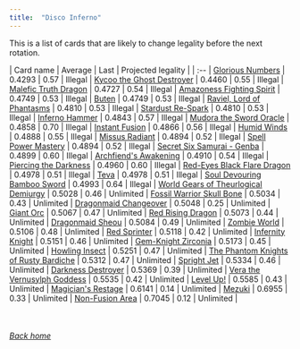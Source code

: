 ```yaml
---
title:  "Disco Inferno"
---
```


This is a list of cards that are likely to change legality before the next rotation.

| Card name | Average | Last | Projected legality |
| :-- |
[Glorious Numbers](https://db.ygoprodeck.com/card/?search=Glorious%20Numbers) | 0.4293 | 0.57 | Illegal |
[Kycoo the Ghost Destroyer](https://db.ygoprodeck.com/card/?search=Kycoo%20the%20Ghost%20Destroyer) | 0.4460 | 0.55 | Illegal |
[Malefic Truth Dragon](https://db.ygoprodeck.com/card/?search=Malefic%20Truth%20Dragon) | 0.4727 | 0.54 | Illegal |
[Amazoness Fighting Spirit](https://db.ygoprodeck.com/card/?search=Amazoness%20Fighting%20Spirit) | 0.4749 | 0.53 | Illegal |
[Buten](https://db.ygoprodeck.com/card/?search=Buten) | 0.4749 | 0.53 | Illegal |
[Raviel, Lord of Phantasms](https://db.ygoprodeck.com/card/?search=Raviel,%20Lord%20of%20Phantasms) | 0.4810 | 0.53 | Illegal |
[Stardust Re-Spark](https://db.ygoprodeck.com/card/?search=Stardust%20Re-Spark) | 0.4810 | 0.53 | Illegal |
[Inferno Hammer](https://db.ygoprodeck.com/card/?search=Inferno%20Hammer) | 0.4843 | 0.57 | Illegal |
[Mudora the Sword Oracle](https://db.ygoprodeck.com/card/?search=Mudora%20the%20Sword%20Oracle) | 0.4858 | 0.70 | Illegal |
[Instant Fusion](https://db.ygoprodeck.com/card/?search=Instant%20Fusion) | 0.4866 | 0.56 | Illegal |
[Humid Winds](https://db.ygoprodeck.com/card/?search=Humid%20Winds) | 0.4888 | 0.55 | Illegal |
[Missus Radiant](https://db.ygoprodeck.com/card/?search=Missus%20Radiant) | 0.4894 | 0.52 | Illegal |
[Spell Power Mastery](https://db.ygoprodeck.com/card/?search=Spell%20Power%20Mastery) | 0.4894 | 0.52 | Illegal |
[Secret Six Samurai - Genba](https://db.ygoprodeck.com/card/?search=Secret%20Six%20Samurai%20-%20Genba) | 0.4899 | 0.60 | Illegal |
[Archfiend's Awakening](https://db.ygoprodeck.com/card/?search=Archfiend's%20Awakening) | 0.4910 | 0.54 | Illegal |
[Piercing the Darkness](https://db.ygoprodeck.com/card/?search=Piercing%20the%20Darkness) | 0.4960 | 0.60 | Illegal |
[Red-Eyes Black Flare Dragon](https://db.ygoprodeck.com/card/?search=Red-Eyes%20Black%20Flare%20Dragon) | 0.4978 | 0.51 | Illegal |
[Teva](https://db.ygoprodeck.com/card/?search=Teva) | 0.4978 | 0.51 | Illegal |
[Soul Devouring Bamboo Sword](https://db.ygoprodeck.com/card/?search=Soul%20Devouring%20Bamboo%20Sword) | 0.4993 | 0.64 | Illegal |
[World Gears of Theurlogical Demiurgy](https://db.ygoprodeck.com/card/?search=World%20Gears%20of%20Theurlogical%20Demiurgy) | 0.5028 | 0.46 | Unlimited |
[Fossil Warrior Skull Bone](https://db.ygoprodeck.com/card/?search=Fossil%20Warrior%20Skull%20Bone) | 0.5034 | 0.43 | Unlimited |
[Dragonmaid Changeover](https://db.ygoprodeck.com/card/?search=Dragonmaid%20Changeover) | 0.5048 | 0.25 | Unlimited |
[Giant Orc](https://db.ygoprodeck.com/card/?search=Giant%20Orc) | 0.5067 | 0.47 | Unlimited |
[Red Rising Dragon](https://db.ygoprodeck.com/card/?search=Red%20Rising%20Dragon) | 0.5073 | 0.44 | Unlimited |
[Dragonmaid Sheou](https://db.ygoprodeck.com/card/?search=Dragonmaid%20Sheou) | 0.5084 | 0.49 | Unlimited |
[Zombie World](https://db.ygoprodeck.com/card/?search=Zombie%20World) | 0.5106 | 0.48 | Unlimited |
[Red Sprinter](https://db.ygoprodeck.com/card/?search=Red%20Sprinter) | 0.5118 | 0.42 | Unlimited |
[Infernity Knight](https://db.ygoprodeck.com/card/?search=Infernity%20Knight) | 0.5151 | 0.46 | Unlimited |
[Gem-Knight Zirconia](https://db.ygoprodeck.com/card/?search=Gem-Knight%20Zirconia) | 0.5173 | 0.45 | Unlimited |
[Howling Insect](https://db.ygoprodeck.com/card/?search=Howling%20Insect) | 0.5251 | 0.47 | Unlimited |
[The Phantom Knights of Rusty Bardiche](https://db.ygoprodeck.com/card/?search=The%20Phantom%20Knights%20of%20Rusty%20Bardiche) | 0.5312 | 0.47 | Unlimited |
[Spright Jet](https://db.ygoprodeck.com/card/?search=Spright%20Jet) | 0.5334 | 0.46 | Unlimited |
[Darkness Destroyer](https://db.ygoprodeck.com/card/?search=Darkness%20Destroyer) | 0.5369 | 0.39 | Unlimited |
[Vera the Vernusylph Goddess](https://db.ygoprodeck.com/card/?search=Vera%20the%20Vernusylph%20Goddess) | 0.5535 | 0.42 | Unlimited |
[Level Up!](https://db.ygoprodeck.com/card/?search=Level%20Up!) | 0.5585 | 0.43 | Unlimited |
[Magician's Restage](https://db.ygoprodeck.com/card/?search=Magician's%20Restage) | 0.6141 | 0.14 | Unlimited |
[Mezuki](https://db.ygoprodeck.com/card/?search=Mezuki) | 0.6955 | 0.33 | Unlimited |
[Non-Fusion Area](https://db.ygoprodeck.com/card/?search=Non-Fusion%20Area) | 0.7045 | 0.12 | Unlimited |

<br>

###### [Back home](index)